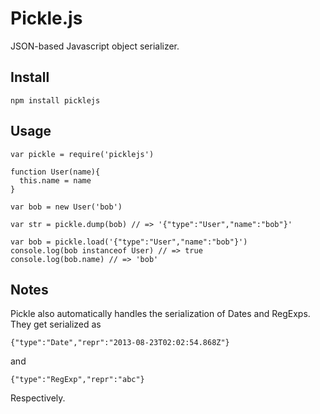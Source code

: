 Pickle.js
=========

JSON-based Javascript object serializer.

## Install

    npm install picklejs

## Usage

    var pickle = require('picklejs')

    function User(name){
      this.name = name
    }

    var bob = new User('bob')

    var str = pickle.dump(bob) // => '{"type":"User","name":"bob"}'

    var bob = pickle.load('{"type":"User","name":"bob"}')
    console.log(bob instanceof User) // => true
    console.log(bob.name) // => 'bob'

## Notes

Pickle also automatically handles the serialization of Dates and RegExps. They get serialized as

    {"type":"Date","repr":"2013-08-23T02:02:54.868Z"}

and

    {"type":"RegExp","repr":"abc"}

Respectively.

